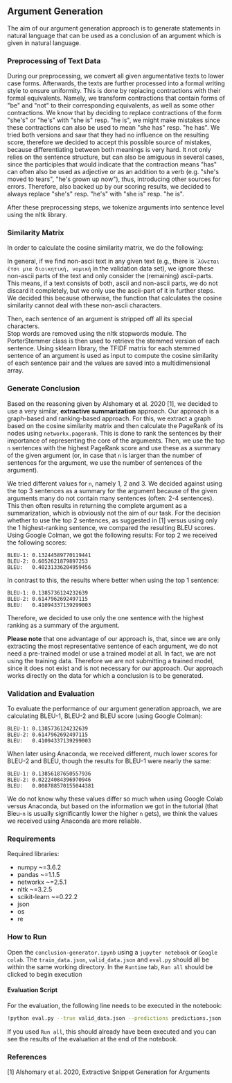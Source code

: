 ## **Argument Generation**
The aim of our argument generation approach is to generate statements in natural language that can be used as a conclusion of an argument which is given in natural language.


### **Preprocessing of Text Data**
During our preprocessing, we convert all given argumentative texts to lower case forms. 
Afterwards, the texts are further processed into a formal writing style to ensure uniformity. 
This is done by replacing contractions with their formal equivalents. 
Namely, we transform contractions that contain forms of "be" and "not" to their corresponding equivalents, as well as some other contractions. 
We know that by deciding to replace contractions of the form "she's" or "he's" with "she is" resp. "he is", we might make mistakes since these contractions can also be used to mean "she has" resp. "he has". 
We tried both versions and saw that they had no influence on the resulting score, therefore we decided to accept this possible source of mistakes, because differentiating between both meanings is very hard. 
It not only relies on the sentence structure, but can also be amiguous in several cases, since the participles that would indicate that the contraction means "has" can often also be used as adjective or as an addition to a verb (e.g. "she's moved to tears", "he's grown up now"), thus, introducing other sources for errors.
Therefore, also backed up by our scoring results, we decided to always replace "she's" resp. "he's" with "she is" resp. "he is".  

After these preprocessing steps, we tokenize arguments into sentence level using the nltk library.  


### **Similarity Matrix**
In order to calculate the cosine similarity matrix, we do the following:  

In general, if we find non-ascii text in any given text (e.g., there is ´`λύνεται έτσι μια διοικητική, νομική` in the validation data set), we ignore these non-ascii parts of the text and only consider the (remaining) ascii-parts. 
This means, if a text consists of both, ascii and non-ascii parts, we do not discard it completely, but we only use the ascii-part of it in further steps. 
We decided this because otherwise, the function that calculates the cosine similarity cannot deal with these non-ascii characters.  

Then, each sentence of an argument is stripped off all its special characters.  
Stop words are removed using the nltk stopwords module. 
The PorterStemmer class is then used to retrieve the stemmed version of each sentence. 
Using sklearn library, the TFIDF matrix for each stemmed sentence of an argument is used as input to compute the cosine similarity of each sentence pair and the values are saved into a multidimensional array.  


### **Generate Conclusion**
Based on the reasoning given by Alshomary et al. 2020 [1], we decided to use a very similar, **extractive summarization** approach. 
Our approach is a graph-based and ranking-based approach. 
For this, we extract a graph based on the cosine similarity matrix and then calculate the PageRank of its nodes using `networkx.pagerank`. 
This is done to rank the sentences by their importance of representing the core of the arguments. 
Then, we use the top `n` sentences with the highest PageRank score and use these as a summary of the given argument (or, in case that `n` is larger than the number of sentences for the argument, we use the number of sentences of the argument).  

We tried different values for `n`, namely 1, 2 and 3. 
We decided against using the top 3 sentences as a summary for the argument because of the given arguments many do not contain many sentences (often: 2-4 sentences). 
This then often results in returning the complete argument as a summarization, which is obviously not the aim of our task. 
For the decision whether to use the top 2 sentences, as suggested in [1] versus using only the 1 highest-ranking sentence, we compared the resulting BLEU scores. 
Using Google Colman, we got the following results: 
For top 2 we received the following scores: 
```
BLEU-1: 0.13244589770119441
BLEU-2: 0.6052621879897253
BLEU:   0.40231336204959456
```
In contrast to this, the results where better when using the top 1 sentence:
```
BLEU-1: 0.1385736124232639
BLEU-2: 0.6147962692497115
BLEU:   0.41094337139299003
```
Therefore, we decided to use only the one sentence with the highest ranking as a summary of the argument.  

**Please note** that one advantage of our approach is, that, since we are only extracting the most representative sentence of each argument, we do not need a pre-trained model or use a trained model at all. 
In fact, we are not using the training data. 
Therefore we are not submitting a trained model, since it does not exist and is not necessary for our approach. 
Our approach works directly on the data for which a conclusion is to be generated.

### **Validation and Evaluation**

To evaluate the performance of our argument generation approach, we are calculating BLEU-1, BLEU-2 and BLEU score (using Google Colman):

```
BLEU-1: 0.1385736124232639
BLEU-2: 0.6147962692497115
BLEU:   0.41094337139299003
```

When later using Anaconda, we received different, much lower scores for BLEU-2 and BLEU, though the results for BLEU-1 were nearly the same:
```
BLEU-1: 0.13856187650557936
BLEU-2: 0.02224084396970946
BLEU:   0.008788570155044381
```
We do not know why these values differ so much when using Google Colab versus Anaconda, but based on the information we got in the tutorial (that Bleu-`n` is usually significantly lower the higher `n` gets), we think the values we received using Anaconda are more reliable.


### **Requirements**

Required libraries:

* numpy ~=3.6.2
* pandas ~=1.1.5
* networkx ~=2.5.1
* nltk ~=3.2.5
* scikit-learn ~=0.22.2
* json
* os
* re


### **How to Run**

Open the `conclusion-generator.ipynb` using a `jupyter notebook` or `Google colab`. The `train_data.json`, `valid_data.json`
and `eval.py` should all be within the same working directory. In the `Runtime` tab, `Run all` should be clicked to begin execution


#### **Evaluation Script**
For the evaluation, the following line needs to be executed in the notebook:

```bash
!python eval.py --true valid_data.json --predictions predictions.json
```

If you used `Run all`, this should already have been executed and you can see the results of the evaluation at the end of the notebook.

### **References**
[1] Alshomary et al. 2020, Extractive Snippet Generation for Arguments
